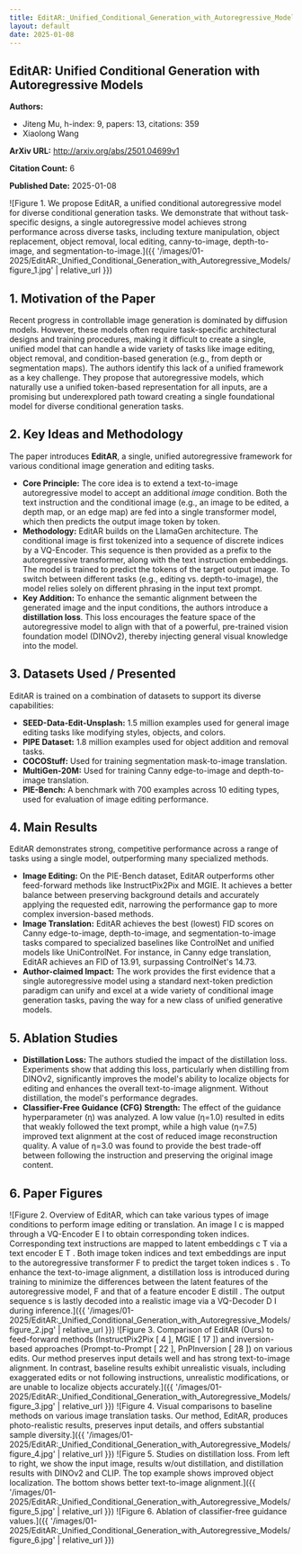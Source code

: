 ```yaml
---
title: EditAR:_Unified_Conditional_Generation_with_Autoregressive_Models
layout: default
date: 2025-01-08
---
```

## EditAR: Unified Conditional Generation with Autoregressive Models
**Authors:**
- Jiteng Mu, h-index: 9, papers: 13, citations: 359
- Xiaolong Wang

**ArXiv URL:** http://arxiv.org/abs/2501.04699v1

**Citation Count:** 6

**Published Date:** 2025-01-08

![Figure 1. We propose EditAR, a unified conditional autoregressive model for diverse conditional generation tasks. We demonstrate that without task-specific designs, a single autoregressive model achieves strong performance across diverse tasks, including texture manipulation, object replacement, object removal, local editing, canny-to-image, depth-to-image, and segmentation-to-image.]({{ '/images/01-2025/EditAR:_Unified_Conditional_Generation_with_Autoregressive_Models/figure_1.jpg' | relative_url }})
## 1. Motivation of the Paper
Recent progress in controllable image generation is dominated by diffusion models. However, these models often require task-specific architectural designs and training procedures, making it difficult to create a single, unified model that can handle a wide variety of tasks like image editing, object removal, and condition-based generation (e.g., from depth or segmentation maps). The authors identify this lack of a unified framework as a key challenge. They propose that autoregressive models, which naturally use a unified token-based representation for all inputs, are a promising but underexplored path toward creating a single foundational model for diverse conditional generation tasks.

## 2. Key Ideas and Methodology
The paper introduces **EditAR**, a single, unified autoregressive framework for various conditional image generation and editing tasks.

-   **Core Principle:** The core idea is to extend a text-to-image autoregressive model to accept an additional *image* condition. Both the text instruction and the conditional image (e.g., an image to be edited, a depth map, or an edge map) are fed into a single transformer model, which then predicts the output image token by token.
-   **Methodology:** EditAR builds on the LlamaGen architecture. The conditional image is first tokenized into a sequence of discrete indices by a VQ-Encoder. This sequence is then provided as a prefix to the autoregressive transformer, along with the text instruction embeddings. The model is trained to predict the tokens of the target output image. To switch between different tasks (e.g., editing vs. depth-to-image), the model relies solely on different phrasing in the input text prompt.
-   **Key Addition:** To enhance the semantic alignment between the generated image and the input conditions, the authors introduce a **distillation loss**. This loss encourages the feature space of the autoregressive model to align with that of a powerful, pre-trained vision foundation model (DINOv2), thereby injecting general visual knowledge into the model.

## 3. Datasets Used / Presented
EditAR is trained on a combination of datasets to support its diverse capabilities:
-   **SEED-Data-Edit-Unsplash:** 1.5 million examples used for general image editing tasks like modifying styles, objects, and colors.
-   **PIPE Dataset:** 1.8 million examples used for object addition and removal tasks.
-   **COCOStuff:** Used for training segmentation mask-to-image translation.
-   **MultiGen-20M:** Used for training Canny edge-to-image and depth-to-image translation.
-   **PIE-Bench:** A benchmark with 700 examples across 10 editing types, used for evaluation of image editing performance.

## 4. Main Results
EditAR demonstrates strong, competitive performance across a range of tasks using a single model, outperforming many specialized methods.
-   **Image Editing:** On the PIE-Bench dataset, EditAR outperforms other feed-forward methods like InstructPix2Pix and MGIE. It achieves a better balance between preserving background details and accurately applying the requested edit, narrowing the performance gap to more complex inversion-based methods.
-   **Image Translation:** EditAR achieves the best (lowest) FID scores on Canny edge-to-image, depth-to-image, and segmentation-to-image tasks compared to specialized baselines like ControlNet and unified models like UniControlNet. For instance, in Canny edge translation, EditAR achieves an FID of 13.91, surpassing ControlNet's 14.73.
-   **Author-claimed Impact:** The work provides the first evidence that a single autoregressive model using a standard next-token prediction paradigm can unify and excel at a wide variety of conditional image generation tasks, paving the way for a new class of unified generative models.

## 5. Ablation Studies
-   **Distillation Loss:** The authors studied the impact of the distillation loss. Experiments show that adding this loss, particularly when distilling from DINOv2, significantly improves the model's ability to localize objects for editing and enhances the overall text-to-image alignment. Without distillation, the model's performance degrades.
-   **Classifier-Free Guidance (CFG) Strength:** The effect of the guidance hyperparameter (η) was analyzed. A low value (η=1.0) resulted in edits that weakly followed the text prompt, while a high value (η=7.5) improved text alignment at the cost of reduced image reconstruction quality. A value of η=3.0 was found to provide the best trade-off between following the instruction and preserving the original image content.

## 6. Paper Figures
![Figure 2. Overview of EditAR, which can take various types of image conditions to perform image editing or translation. An image I c is mapped through a VQ-Encoder E I to obtain corresponding token indices. Corresponding text instructions are mapped to latent embeddings c T via a text encoder E T . Both image token indices and text embeddings are input to the autoregressive transformer F to predict the target token indices s . To enhance the text-to-image alignment, a distillation loss is introduced during training to minimize the differences between the latent features of the autoregressive model, F and that of a feature encoder E distill . The output sequence s is lastly decoded into a realistic image via a VQ-Decoder D I during inference.]({{ '/images/01-2025/EditAR:_Unified_Conditional_Generation_with_Autoregressive_Models/figure_2.jpg' | relative_url }})
![Figure 3. Comparison of EditAR (Ours) to feed-forward methods (InstructPix2Pix [ 4 ], MGIE [ 17 ]) and inversion-based approaches (Prompt-to-Prompt [ 22 ], PnPInversion [ 28 ]) on various edits. Our method preserves input details well and has strong text-to-image alignment. In contrast, baseline results exhibit unrealistic visuals, including exaggerated edits or not following instructions, unrealistic modifications, or are unable to localize objects accurately.]({{ '/images/01-2025/EditAR:_Unified_Conditional_Generation_with_Autoregressive_Models/figure_3.jpg' | relative_url }})
![Figure 4. Visual comparisons to baseline methods on various image translation tasks. Our method, EditAR, produces photo-realistic results, preserves input details, and offers substantial sample diversity.]({{ '/images/01-2025/EditAR:_Unified_Conditional_Generation_with_Autoregressive_Models/figure_4.jpg' | relative_url }})
![Figure 5. Studies on distillation loss. From left to right, we show the input image, results w/out distillation, and distillation results with DINOv2 and CLIP. The top example shows improved object localization. The bottom shows better text-to-image alignment.]({{ '/images/01-2025/EditAR:_Unified_Conditional_Generation_with_Autoregressive_Models/figure_5.jpg' | relative_url }})
![Figure 6. Ablation of classifier-free guidance values.]({{ '/images/01-2025/EditAR:_Unified_Conditional_Generation_with_Autoregressive_Models/figure_6.jpg' | relative_url }})
